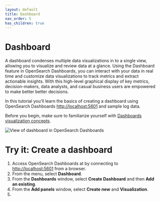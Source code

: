 ```yaml
---
layout: default
title: Dashboard
nav_order: 5
has_children: true
---
```


# Dashboard

A dashboard condenses multiple data visualizations in to a single view, allowing you to visualize and review data at a glance. Using the Dashboard feature in OpenSearch Dashboards, you can interact with your data in real time and customize data visualizations to track metrics and extract actionable insights. With this high-level graphical display of key metrics, decision-makers, data analysts, and casual business users are empowered to make better better decisions. 

In this tutorial you'll learn the basics of creating a dashboard using OpenSearch Dashboards [http://localhost:5601](http://localhost:5601) and sample log data. 

Before you begin, make sure to familiarize yourself with [Dashboards visualization concepts]({{site.url}}{{site.baseurl}}/dashboards/visualize/index/). 

<img src="{{site.url}}{{site.baseurl}}/images/dashboard-1.png" alt="View of dashboard in OpenSearch Dashboards">

# Try it: Create a dashboard

1. Access OpenSearch Dashboards at by connecting to [http://localhost:5601](http://localhost:5601) from a browser. 
1. From the menu, select **Dashboard**.
1. From the **Dashboards** window, select **Create Dashboard** and then **Add an existing**.
1. From the **Add panels** window, select **Create new** and **Visualization**. 
1. 

